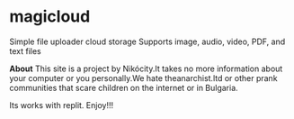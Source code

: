 # magicloud
Simple file uploader
cloud storage
Supports image, audio,
video, PDF, and text files

<b>About</b>
This site is a project by Nikócity.It takes no more
information about your computer
or you personally.We hate theanarchist.ltd or
other prank communities that scare children
on the internet or in Bulgaria.

Its works with replit. Enjoy!!!
